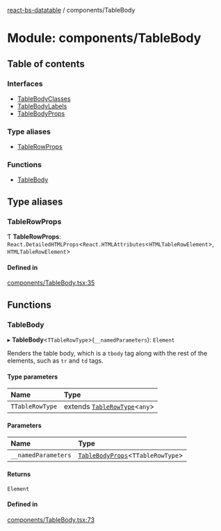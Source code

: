 [react-bs-datatable](../README.md) / components/TableBody

# Module: components/TableBody

## Table of contents

### Interfaces

- [TableBodyClasses](../interfaces/components_TableBody.TableBodyClasses.md)
- [TableBodyLabels](../interfaces/components_TableBody.TableBodyLabels.md)
- [TableBodyProps](../interfaces/components_TableBody.TableBodyProps.md)

### Type aliases

- [TableRowProps](components_TableBody.md#tablerowprops)

### Functions

- [TableBody](components_TableBody.md#tablebody)

## Type aliases

### TableRowProps

Ƭ **TableRowProps**: `React.DetailedHTMLProps`<`React.HTMLAttributes`<`HTMLTableRowElement`\>, `HTMLTableRowElement`\>

#### Defined in

[components/TableBody.tsx:35](https://github.com/imballinst/react-bs-datatable/blob/8a8b804/src/components/TableBody.tsx#L35)

## Functions

### TableBody

▸ **TableBody**<`TTableRowType`\>(`__namedParameters`): `Element`

Renders the table body, which is a `tbody` tag along with the rest of the elements,
such as `tr` and `td` tags.

#### Type parameters

| Name | Type |
| :------ | :------ |
| `TTableRowType` | extends [`TableRowType`](helpers_types.md#tablerowtype)<`any`\> |

#### Parameters

| Name | Type |
| :------ | :------ |
| `__namedParameters` | [`TableBodyProps`](../interfaces/components_TableBody.TableBodyProps.md)<`TTableRowType`\> |

#### Returns

`Element`

#### Defined in

[components/TableBody.tsx:73](https://github.com/imballinst/react-bs-datatable/blob/8a8b804/src/components/TableBody.tsx#L73)
